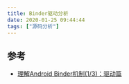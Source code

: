 ```yaml
---
title: Binder驱动分析
date: 2020-01-25 09:44:44
tags: ["源码分析"]
---
```






## 参考

* [理解Android Binder机制(1/3)：驱动篇](https://paul.pub/android-binder-driver/)
